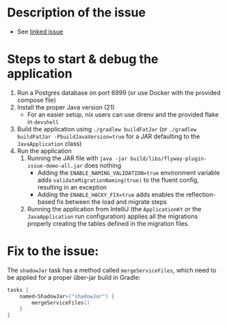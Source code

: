 # Description of the issue

- See [linked issue](https://github.com/flyway/flyway/issues/4112)

# Steps to start & debug the application

1. Run a Postgres database on port 6999 (or use Docker with the provided compose file)
2. Install the proper Java version (21)
    - For an easier setup, nix users can use direnv and the provided flake in `devshell`
3. Build the application using `./gradlew buildFatJar` (or `./gradlew buildFatJar -PbuildJavaVersion=true` for a JAR
   defaulting to the `JavaApplication` class)
4. Run the application
    1. Running the JAR file with `java -jar build/libs/flyway-plugin-issue-demo-all.jar` does nothing
        - Adding the `ENABLE_NAMING_VALIDATION=true` environment variable adds `validateMigrationNaming(true)` to the
          fluent config, resulting in an exception
        - Adding the `ENABLE_HACKY_FIX=true` adds enables the reflection-based fix between the load and migrate steps
    2. Running the application from IntelliJ (the `ApplicationKt` or the `JavaApplication` run configuration) applies
       all the migrations properly creating the tables defined in the migration files.

# Fix to the issue:

The `shadowJar` task has a method called `mergeServiceFiles`, which need to be applied for a proper űber-jar build in
Gradle:

```kotlin
tasks {
    named<ShadowJar>("shadowJar") {
        mergeServiceFiles()
    }
}
```
